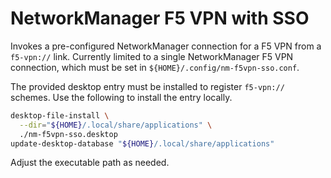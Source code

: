 # NetworkManager F5 VPN with SSO
Invokes a pre-configured NetworkManager connection for a F5 VPN from a `f5-vpn://`
link. Currently limited to a single NetworkManager F5 VPN connection, which must
be set in `${HOME}/.config/nm-f5vpn-sso.conf`.

The provided desktop entry must be installed to register `f5-vpn://` schemes.
Use the following to install the entry locally.
```sh
desktop-file-install \
  --dir="${HOME}/.local/share/applications" \
  ./nm-f5vpn-sso.desktop
update-desktop-database "${HOME}/.local/share/applications"
```

Adjust the executable path as needed.
